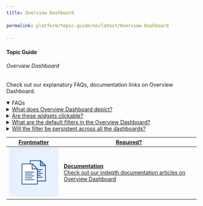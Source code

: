 ```yaml
---
title: Overview Dashboard

permalink: platform/topic-guide/en/latest/Overview Dashboard

---
```


#### Topic Guide
###### Overview Dashboard

 Check out our explanatory FAQs, documentation links on Overview Dashboard.

<details open>
  <summary>FAQs
  </summary>
 <a class="nested-accordian-link" target="_blank" href="https://developer.kore.ai/docs/bots/analyzing-your-bot/overview-dashboard/">

  <details class="nested-details">
 
  <summary>What does Overview Dashboard depict?
  </summary>

 
 The Overview Dashboard provides a summary of the Conversations Dashboard, Users Dashboard, and Performance Dashboard. The dashboard provides the insights of: 
   - Conversation Session that includes distribution of self-service sessions, drop-off sessions, and agent transfer sessions. 
   - Users Dashboard that includes the distribution between New users and Returning Users of the virtual assistant.
   - NLP Performance that includes Intent Detection Rate, Goal Completion Rate, Successful API Execution Rate and Successful Script Execution Rate
  </details>
 </a>


  <a class="nested-accordian-link" target="_blank" href="https://developer.kore.ai/docs/bots/analyzing-your-bot/overview-dashboard/#Self-service">
 
  <details class="nested-details">
 
  <summary>Are these widgets clickable? 
  </summary>

 Yes, you will be navigated to each dashboard to view their details by clicking on the respective widget. 

  </details>
 </a>

 
  <a class="nested-accordian-link" target="_blank" href="https://developer.kore.ai/docs/bots/analyzing-your-bot/overview-dashboard/#Filter_Criteria">
 
  <details class="nested-details">
 
  <summary>What are the default filters in the Overview Dashboard?
  </summary>

  Below are the default filter options:
   - Date: 24 hours
   - Conversation Type: Interactive
   - Conversation Status: Closed

  </details>
 </a>

 
 <a class="nested-accordian-link" target="_blank" href="https://developer.kore.ai/docs/bots/analyzing-your-bot/overview-dashboard/#Filter_Criteria">
 
 
  <details class="nested-details">
 
  <summary>Will the filter be persistent across all the dashboards?
  </summary>

 Yes, you will be able to navigate to each dashboard to view their details by clicking on the respective widget.


  </details>

</a>
  

 </details>

 <a class="doc-link" target="_blank" href="https://developer.kore.ai/docs/bots/analyzing-your-bot/overview-dashboard/">
 

| Frontmatter | Required? |
|-------------|-------------|
| ![alt text](images/docIcon.svg "Title") | **Documentation**  <br /> Check out our indepth documentation articles on Overview Dashboard | 


</a>
